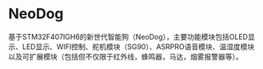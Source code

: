 # NeoDog
基于STM32F407IGH6的新世代智能狗（NeoDog），主要功能模块包括OLED显示、LED显示、WIFI控制、舵机模块（SG90）、ASRPRO语音模块、温湿度模块以及可扩展模块（包括但不仅限于红外线，蜂鸣器，马达，烟雾报警器等）。
